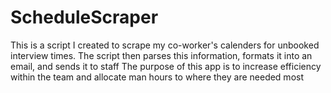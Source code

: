 # ScheduleScraper

This is a script I created to scrape my co-worker's calenders for unbooked interview times.
The script then parses this information, formats it into an email, and sends it to staff
The purpose of this app is to increase efficiency within the team and allocate man hours to where they are needed most 
